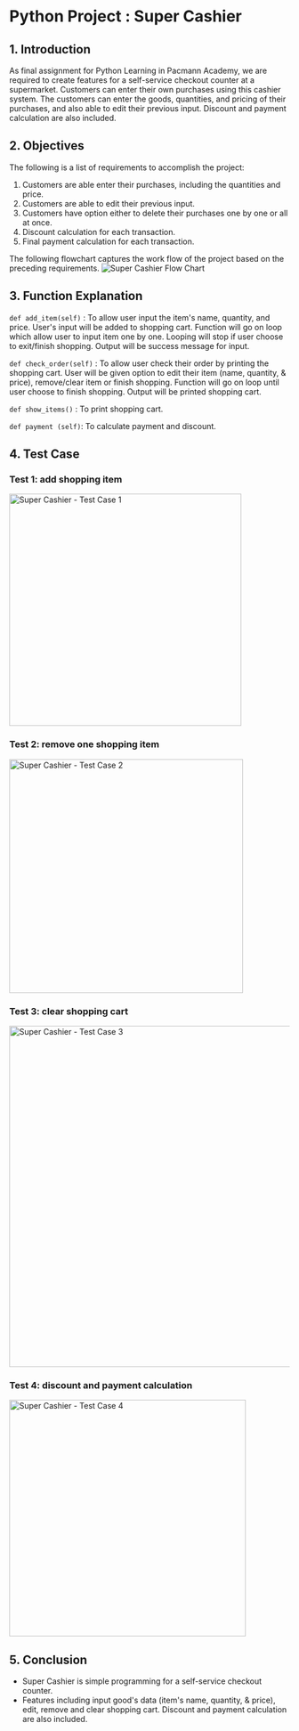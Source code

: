 # Python Project : Super Cashier

## 1. Introduction
As final assignment for Python Learning in Pacmann Academy, we are required to create features for a self-service checkout counter at a supermarket. Customers can enter their own purchases using this cashier system. The customers can enter the goods, quantities, and pricing of their purchases, and also able to edit their previous input. Discount and payment calculation are also included. 

## 2. Objectives
The following is a list of requirements to accomplish the project:
1. Customers are able enter their purchases, including the quantities and price.
2. Customers are able to edit their previous input.
3. Customers have option either to delete their purchases one by one or all at once.
4. Discount calculation for each transaction.
5. Final payment calculation for each transaction. 

The following flowchart captures the work flow of the project based on the preceding requirements.
![Super Cashier Flow Chart](https://user-images.githubusercontent.com/121531633/216751979-db42a73b-9d41-40fd-99cb-9f449dfd64e4.jpg)

## 3. Function Explanation
```def add_item(self)``` : To allow user input the item's name, quantity, and price. User's input will be added to shopping cart. Function will go on loop which allow user to input item one by one. Looping will stop if user choose to exit/finish shopping. Output will be success message for input.

```def check_order(self)``` : To allow user check their order by printing the shopping cart. User will be given option to edit their item (name, quantity, & price), remove/clear item or finish shopping. Function will go on loop until user choose to finish shopping. Output will be printed shopping cart.

```def show_items()``` : To print shopping cart.

```def payment (self)```: To calculate payment and discount.


## 4. Test Case
### Test 1: add shopping item
<img width="417" alt="Super Cashier - Test Case 1" src="https://user-images.githubusercontent.com/121531633/216752988-0f849e97-8c0f-4e98-9bc8-fbadaeac931e.png">

### Test 2: remove one shopping item
<img width="420" alt="Super Cashier - Test Case 2" src="https://user-images.githubusercontent.com/121531633/216753022-ebf151c5-61a3-4e29-b2d1-5e00fe87574b.png">

### Test 3: clear shopping cart
<img width="613" alt="Super Cashier - Test Case 3" src="https://user-images.githubusercontent.com/121531633/216753030-c6476d1f-a0ae-4d80-ba9e-6e99e9ca1969.png">

### Test 4: discount and payment calculation
<img width="425" alt="Super Cashier - Test Case 4" src="https://user-images.githubusercontent.com/121531633/216753039-0ea0932c-05c4-40ef-aad9-36cd3432a6ae.png">


## 5. Conclusion
- Super Cashier is simple programming for a self-service checkout counter.
- Features including input good's data (item's name, quantity, & price), edit, remove and clear shopping cart. Discount and payment calculation are also included.
